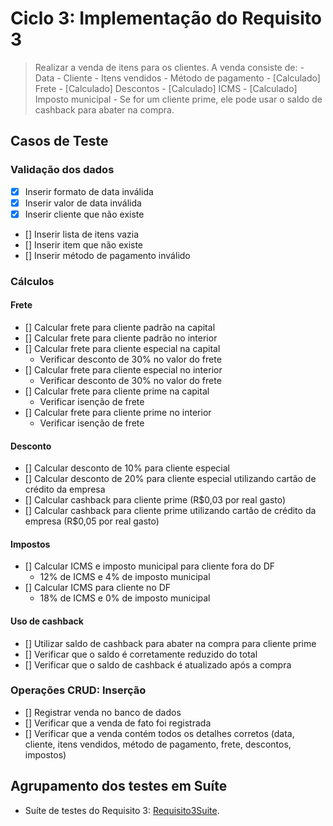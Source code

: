 # Ciclo 3: Implementação do Requisito 3  


> Realizar a venda de itens para os clientes. A venda consiste de:
>     - Data
>     - Cliente
>     - Itens vendidos
>     - Método de pagamento
>     - [Calculado] Frete
>     - [Calculado] Descontos
>     - [Calculado] ICMS
>     - [Calculado] Imposto municipal
>     - Se for um cliente prime, ele pode usar o saldo de cashback para abater na compra.

## Casos de Teste  

### Validação dos dados 

- [x] Inserir formato de data inválida
- [x] Inserir valor de data inválida
- [x] Inserir cliente que não existe
- [] Inserir lista de itens vazia
- [] Inserir item que não existe
- [] Inserir método de pagamento inválido

### Cálculos 

#### Frete 

- [] Calcular frete para cliente padrão na capital
- [] Calcular frete para cliente padrão no interior
- [] Calcular frete para cliente especial na capital
  - Verificar desconto de 30% no valor do frete
- [] Calcular frete para cliente especial no interior
  - Verificar desconto de 30% no valor do frete
- [] Calcular frete para cliente prime na capital
  - Verificar isenção de frete
- [] Calcular frete para cliente prime no interior
  - Verificar isenção de frete

#### Desconto

- [] Calcular desconto de 10% para cliente especial
- [] Calcular desconto de 20% para cliente especial utilizando cartão de crédito da empresa
- [] Calcular cashback para cliente prime (R$0,03 por real gasto)
- [] Calcular cashback para cliente prime utilizando cartão de crédito da empresa (R$0,05 por real gasto)
 
#### Impostos 

- [] Calcular ICMS e imposto municipal para cliente fora do DF
  - 12% de ICMS e 4% de imposto municipal
- [] Calcular ICMS para cliente no DF
  - 18% de ICMS e 0% de imposto municipal

#### Uso de cashback

- [] Utilizar saldo de cashback para abater na compra para cliente prime
- [] Verificar que o saldo é corretamente reduzido do total
- [] Verificar que o saldo de cashback é atualizado após a compra

### Operações CRUD: Inserção

- [] Registrar venda no banco de dados
- [] Verificar que a venda de fato foi registrada
- [] Verificar que a venda contém todos os detalhes corretos (data, cliente, itens vendidos, método de pagamento, frete, descontos, impostos)

## Agrupamento dos testes em Suíte 

* Suíte de testes do Requisito 3: [Requisito3Suite](../trab1/src/test/java/br/unb/Requisito3Suite.java).
